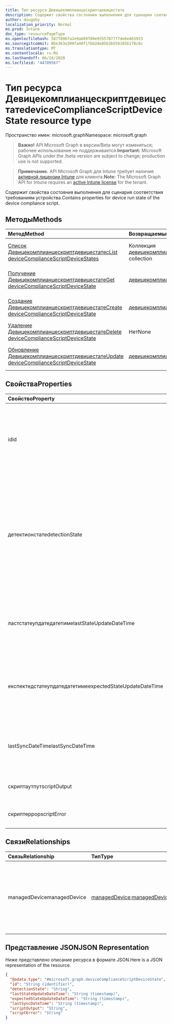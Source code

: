 ```yaml
---
title: Тип ресурса Девицекомплианцескриптдевицестате
description: Содержит свойства состояния выполнения для сценария соответствия требованиям устройства.
author: dougeby
localization_priority: Normal
ms.prod: Intune
doc_type: resourcePageType
ms.openlocfilehash: 587f896fa2e9a689f89e93557877f7de6e465933
ms.sourcegitcommit: 0be363e309fa40f1fbb2de85b3b559105b178c0c
ms.translationtype: MT
ms.contentlocale: ru-RU
ms.lasthandoff: 06/18/2020
ms.locfileid: "44789567"
---
```

# <a name="devicecompliancescriptdevicestate-resource-type"></a><span data-ttu-id="1cf94-103">Тип ресурса Девицекомплианцескриптдевицестате</span><span class="sxs-lookup"><span data-stu-id="1cf94-103">deviceComplianceScriptDeviceState resource type</span></span>

<span data-ttu-id="1cf94-104">Пространство имен: microsoft.graph</span><span class="sxs-lookup"><span data-stu-id="1cf94-104">Namespace: microsoft.graph</span></span>

> <span data-ttu-id="1cf94-105">**Важно!** API Microsoft Graph в версии/Beta могут изменяться; рабочее использование не поддерживается.</span><span class="sxs-lookup"><span data-stu-id="1cf94-105">**Important:** Microsoft Graph APIs under the /beta version are subject to change; production use is not supported.</span></span>

> <span data-ttu-id="1cf94-106">**Примечание.** API Microsoft Graph для Intune требует наличия [активной лицензии Intune](https://go.microsoft.com/fwlink/?linkid=839381) для клиента.</span><span class="sxs-lookup"><span data-stu-id="1cf94-106">**Note:** The Microsoft Graph API for Intune requires an [active Intune license](https://go.microsoft.com/fwlink/?linkid=839381) for the tenant.</span></span>

<span data-ttu-id="1cf94-107">Содержит свойства состояния выполнения для сценария соответствия требованиям устройства.</span><span class="sxs-lookup"><span data-stu-id="1cf94-107">Contains properties for device run state of the device compliance script.</span></span>

## <a name="methods"></a><span data-ttu-id="1cf94-108">Методы</span><span class="sxs-lookup"><span data-stu-id="1cf94-108">Methods</span></span>
|<span data-ttu-id="1cf94-109">Метод</span><span class="sxs-lookup"><span data-stu-id="1cf94-109">Method</span></span>|<span data-ttu-id="1cf94-110">Возвращаемый тип</span><span class="sxs-lookup"><span data-stu-id="1cf94-110">Return Type</span></span>|<span data-ttu-id="1cf94-111">Описание</span><span class="sxs-lookup"><span data-stu-id="1cf94-111">Description</span></span>|
|:---|:---|:---|
|[<span data-ttu-id="1cf94-112">Список Девицекомплианцескриптдевицестатес</span><span class="sxs-lookup"><span data-stu-id="1cf94-112">List deviceComplianceScriptDeviceStates</span></span>](../api/intune-devices-devicecompliancescriptdevicestate-list.md)|<span data-ttu-id="1cf94-113">Коллекция [девицекомплианцескриптдевицестате](../resources/intune-devices-devicecompliancescriptdevicestate.md)</span><span class="sxs-lookup"><span data-stu-id="1cf94-113">[deviceComplianceScriptDeviceState](../resources/intune-devices-devicecompliancescriptdevicestate.md) collection</span></span>|<span data-ttu-id="1cf94-114">Список свойств и связей объектов [девицекомплианцескриптдевицестате](../resources/intune-devices-devicecompliancescriptdevicestate.md) .</span><span class="sxs-lookup"><span data-stu-id="1cf94-114">List properties and relationships of the [deviceComplianceScriptDeviceState](../resources/intune-devices-devicecompliancescriptdevicestate.md) objects.</span></span>|
|[<span data-ttu-id="1cf94-115">Получение Девицекомплианцескриптдевицестате</span><span class="sxs-lookup"><span data-stu-id="1cf94-115">Get deviceComplianceScriptDeviceState</span></span>](../api/intune-devices-devicecompliancescriptdevicestate-get.md)|[<span data-ttu-id="1cf94-116">девицекомплианцескриптдевицестате</span><span class="sxs-lookup"><span data-stu-id="1cf94-116">deviceComplianceScriptDeviceState</span></span>](../resources/intune-devices-devicecompliancescriptdevicestate.md)|<span data-ttu-id="1cf94-117">Чтение свойств и связей объекта [девицекомплианцескриптдевицестате](../resources/intune-devices-devicecompliancescriptdevicestate.md) .</span><span class="sxs-lookup"><span data-stu-id="1cf94-117">Read properties and relationships of the [deviceComplianceScriptDeviceState](../resources/intune-devices-devicecompliancescriptdevicestate.md) object.</span></span>|
|[<span data-ttu-id="1cf94-118">Создание Девицекомплианцескриптдевицестате</span><span class="sxs-lookup"><span data-stu-id="1cf94-118">Create deviceComplianceScriptDeviceState</span></span>](../api/intune-devices-devicecompliancescriptdevicestate-create.md)|[<span data-ttu-id="1cf94-119">девицекомплианцескриптдевицестате</span><span class="sxs-lookup"><span data-stu-id="1cf94-119">deviceComplianceScriptDeviceState</span></span>](../resources/intune-devices-devicecompliancescriptdevicestate.md)|<span data-ttu-id="1cf94-120">Создание нового объекта [девицекомплианцескриптдевицестате](../resources/intune-devices-devicecompliancescriptdevicestate.md) .</span><span class="sxs-lookup"><span data-stu-id="1cf94-120">Create a new [deviceComplianceScriptDeviceState](../resources/intune-devices-devicecompliancescriptdevicestate.md) object.</span></span>|
|[<span data-ttu-id="1cf94-121">Удаление Девицекомплианцескриптдевицестате</span><span class="sxs-lookup"><span data-stu-id="1cf94-121">Delete deviceComplianceScriptDeviceState</span></span>](../api/intune-devices-devicecompliancescriptdevicestate-delete.md)|<span data-ttu-id="1cf94-122">Нет</span><span class="sxs-lookup"><span data-stu-id="1cf94-122">None</span></span>|<span data-ttu-id="1cf94-123">Удаляет объект [девицекомплианцескриптдевицестате](../resources/intune-devices-devicecompliancescriptdevicestate.md).</span><span class="sxs-lookup"><span data-stu-id="1cf94-123">Deletes a [deviceComplianceScriptDeviceState](../resources/intune-devices-devicecompliancescriptdevicestate.md).</span></span>|
|[<span data-ttu-id="1cf94-124">Обновление Девицекомплианцескриптдевицестате</span><span class="sxs-lookup"><span data-stu-id="1cf94-124">Update deviceComplianceScriptDeviceState</span></span>](../api/intune-devices-devicecompliancescriptdevicestate-update.md)|[<span data-ttu-id="1cf94-125">девицекомплианцескриптдевицестате</span><span class="sxs-lookup"><span data-stu-id="1cf94-125">deviceComplianceScriptDeviceState</span></span>](../resources/intune-devices-devicecompliancescriptdevicestate.md)|<span data-ttu-id="1cf94-126">Обновление свойств объекта [девицекомплианцескриптдевицестате](../resources/intune-devices-devicecompliancescriptdevicestate.md) .</span><span class="sxs-lookup"><span data-stu-id="1cf94-126">Update the properties of a [deviceComplianceScriptDeviceState](../resources/intune-devices-devicecompliancescriptdevicestate.md) object.</span></span>|

## <a name="properties"></a><span data-ttu-id="1cf94-127">Свойства</span><span class="sxs-lookup"><span data-stu-id="1cf94-127">Properties</span></span>
|<span data-ttu-id="1cf94-128">Свойство</span><span class="sxs-lookup"><span data-stu-id="1cf94-128">Property</span></span>|<span data-ttu-id="1cf94-129">Тип</span><span class="sxs-lookup"><span data-stu-id="1cf94-129">Type</span></span>|<span data-ttu-id="1cf94-130">Описание</span><span class="sxs-lookup"><span data-stu-id="1cf94-130">Description</span></span>|
|:---|:---|:---|
|<span data-ttu-id="1cf94-131">id</span><span class="sxs-lookup"><span data-stu-id="1cf94-131">id</span></span>|<span data-ttu-id="1cf94-132">String</span><span class="sxs-lookup"><span data-stu-id="1cf94-132">String</span></span>|<span data-ttu-id="1cf94-133">Ключ объекта состояния "сценарий соответствия требованиям устройства".</span><span class="sxs-lookup"><span data-stu-id="1cf94-133">Key of the device compliance script device state entity.</span></span> <span data-ttu-id="1cf94-134">Это свойство доступно только для чтения.</span><span class="sxs-lookup"><span data-stu-id="1cf94-134">This property is read-only.</span></span>|
|<span data-ttu-id="1cf94-135">детектионстате</span><span class="sxs-lookup"><span data-stu-id="1cf94-135">detectionState</span></span>|[<span data-ttu-id="1cf94-136">рунстате</span><span class="sxs-lookup"><span data-stu-id="1cf94-136">runState</span></span>](../resources/intune-shared-runstate.md)|<span data-ttu-id="1cf94-137">Состояние обнаружения с последнего выполнения скрипта соответствия устройств требованиям.</span><span class="sxs-lookup"><span data-stu-id="1cf94-137">Detection state from the lastest device compliance script execution.</span></span> <span data-ttu-id="1cf94-138">Возможные значения: `unknown`, `success`, `fail`, `scriptError`, `pending`, `notApplicable`.</span><span class="sxs-lookup"><span data-stu-id="1cf94-138">Possible values are: `unknown`, `success`, `fail`, `scriptError`, `pending`, `notApplicable`.</span></span>|
|<span data-ttu-id="1cf94-139">ластстатеупдатедатетиме</span><span class="sxs-lookup"><span data-stu-id="1cf94-139">lastStateUpdateDateTime</span></span>|<span data-ttu-id="1cf94-140">DateTimeOffset</span><span class="sxs-lookup"><span data-stu-id="1cf94-140">DateTimeOffset</span></span>|<span data-ttu-id="1cf94-141">Последняя метка времени выполнения сценария соответствия требованиям устройства</span><span class="sxs-lookup"><span data-stu-id="1cf94-141">The last timestamp of when the device compliance script executed</span></span>|
|<span data-ttu-id="1cf94-142">експектедстатеупдатедатетиме</span><span class="sxs-lookup"><span data-stu-id="1cf94-142">expectedStateUpdateDateTime</span></span>|<span data-ttu-id="1cf94-143">DateTimeOffset</span><span class="sxs-lookup"><span data-stu-id="1cf94-143">DateTimeOffset</span></span>|<span data-ttu-id="1cf94-144">Следующий штамп времени, когда ожидается выполнение сценария соответствия устройства</span><span class="sxs-lookup"><span data-stu-id="1cf94-144">The next timestamp of when the device compliance script is expected to execute</span></span>|
|<span data-ttu-id="1cf94-145">lastSyncDateTime</span><span class="sxs-lookup"><span data-stu-id="1cf94-145">lastSyncDateTime</span></span>|<span data-ttu-id="1cf94-146">DateTimeOffset</span><span class="sxs-lookup"><span data-stu-id="1cf94-146">DateTimeOffset</span></span>|<span data-ttu-id="1cf94-147">Время последнего синхронизации расширения управления Intune с Intune</span><span class="sxs-lookup"><span data-stu-id="1cf94-147">The last time that Intune Managment Extension synced with Intune</span></span>|
|<span data-ttu-id="1cf94-148">скриптаутпут</span><span class="sxs-lookup"><span data-stu-id="1cf94-148">scriptOutput</span></span>|<span data-ttu-id="1cf94-149">String</span><span class="sxs-lookup"><span data-stu-id="1cf94-149">String</span></span>|<span data-ttu-id="1cf94-150">Выходные данные сценария обнаружения</span><span class="sxs-lookup"><span data-stu-id="1cf94-150">Output of the detection script</span></span>|
|<span data-ttu-id="1cf94-151">скриптеррор</span><span class="sxs-lookup"><span data-stu-id="1cf94-151">scriptError</span></span>|<span data-ttu-id="1cf94-152">String</span><span class="sxs-lookup"><span data-stu-id="1cf94-152">String</span></span>|<span data-ttu-id="1cf94-153">Ошибка сценария обнаружения</span><span class="sxs-lookup"><span data-stu-id="1cf94-153">Error from the detection script</span></span>|

## <a name="relationships"></a><span data-ttu-id="1cf94-154">Связи</span><span class="sxs-lookup"><span data-stu-id="1cf94-154">Relationships</span></span>
|<span data-ttu-id="1cf94-155">Связь</span><span class="sxs-lookup"><span data-stu-id="1cf94-155">Relationship</span></span>|<span data-ttu-id="1cf94-156">Тип</span><span class="sxs-lookup"><span data-stu-id="1cf94-156">Type</span></span>|<span data-ttu-id="1cf94-157">Описание</span><span class="sxs-lookup"><span data-stu-id="1cf94-157">Description</span></span>|
|:---|:---|:---|
|<span data-ttu-id="1cf94-158">managedDevice</span><span class="sxs-lookup"><span data-stu-id="1cf94-158">managedDevice</span></span>|<span data-ttu-id="1cf94-159">[managedDevice](../resources/intune-devices-manageddevice.md);</span><span class="sxs-lookup"><span data-stu-id="1cf94-159">[managedDevice](../resources/intune-devices-manageddevice.md)</span></span>|<span data-ttu-id="1cf94-160">Управляемое устройство, на котором выполняется сценарий соответствия устройства</span><span class="sxs-lookup"><span data-stu-id="1cf94-160">The managed device on which the device compliance script executed</span></span>|

## <a name="json-representation"></a><span data-ttu-id="1cf94-161">Представление JSON</span><span class="sxs-lookup"><span data-stu-id="1cf94-161">JSON Representation</span></span>
<span data-ttu-id="1cf94-162">Ниже представлено описание ресурса в формате JSON.</span><span class="sxs-lookup"><span data-stu-id="1cf94-162">Here is a JSON representation of the resource.</span></span>
<!-- {
  "blockType": "resource",
  "keyProperty": "id",
  "@odata.type": "microsoft.graph.deviceComplianceScriptDeviceState"
}
-->
``` json
{
  "@odata.type": "#microsoft.graph.deviceComplianceScriptDeviceState",
  "id": "String (identifier)",
  "detectionState": "String",
  "lastStateUpdateDateTime": "String (timestamp)",
  "expectedStateUpdateDateTime": "String (timestamp)",
  "lastSyncDateTime": "String (timestamp)",
  "scriptOutput": "String",
  "scriptError": "String"
}
```




